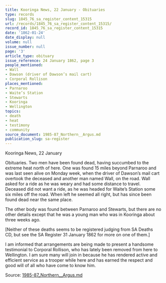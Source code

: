 ```yaml
---
title: Kooringa News, 22 January - Obituaries
type: records
slug: 1845_76_sa_register_content_15315
url: /records/1845_76_sa_register_content_15315/
record_id: 1845_76_sa_register_content_15315
date: '1862-01-24'
date_display: null
volume: null
issue_number: null
page: '3'
article_type: obituary
issue_reference: 24 January 1862, page 3
people_mentioned:
- Wall
- Dawson (driver of Dawson’s mail cart)
- Corporal Rollison
places_mentioned:
- Parnaroo
- Waite’s Station
- Stewarts
- Kooringa
- Wellington
topics:
- death
- heat
- testimony
- community
source_document: 1985-87_Northern__Argus.md
publication_slug: sa-register
---
```


Kooringa News, 22 January

Obituaries.  Two men have been found dead, having succumbed to the extreme heat north of here.  One was found 15 miles beyond Parnaroo and was last seen alive on Monday week, when the driver of Dawson’s mail cart overtook the deceased and another man named Wall, on the road.  Wall asked for a ride as he was weary and had some distance to travel.  Deceased did not want a ride, as he was headed for Waite’s Station some six miles off the road.  When left he seemed all right, but has since been found dead near the same place.

The other body was found between Parnaroo and Stewarts, but there are no other details except that he was a young man who was in Kooringa about three weeks ago.

[Neither of these deaths seems to be registered judging from SA Deaths CD, but see the SA Register 31 January 1862 for more on one of them.]

I am informed that arrangements are being made to present a handsome testimonial to Corporal Rollison, who has lately been removed from here to Wellington.  I am sure many will join in because he has rendered active and efficient service as a trooper while here and has earned the respect and good will of all who have come to know him.

Source: [1985-87_Northern__Argus.md](/downloads/markdown/1985-87_Northern__Argus.md)
